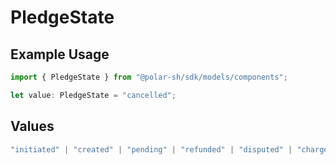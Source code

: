 # PledgeState

## Example Usage

```typescript
import { PledgeState } from "@polar-sh/sdk/models/components";

let value: PledgeState = "cancelled";
```

## Values

```typescript
"initiated" | "created" | "pending" | "refunded" | "disputed" | "charge_disputed" | "cancelled"
```
